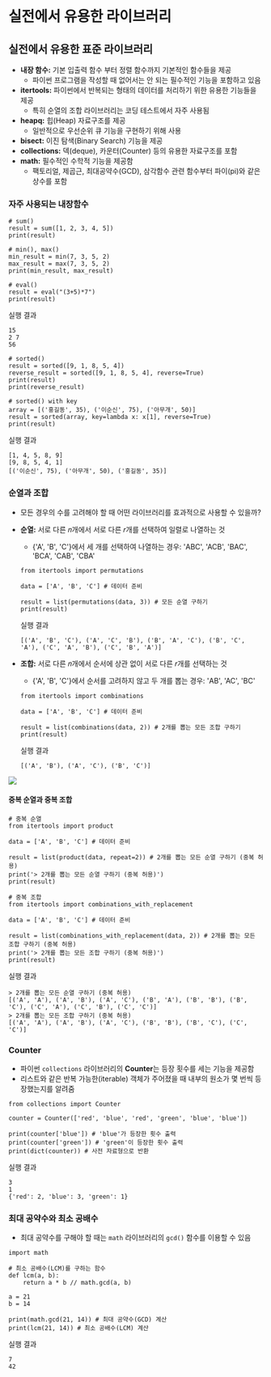 # 실전에서 유용한 라이브러리

## 실전에서 유용한 표준 라이브러리

* **내장 함수:** 기본 입출력 함수 부터 정렬 함수까지 기본적인 함수들을 제공
  * 파이썬 프로그램을 작성할 때 없어서는 안 되는 필수적인 기능을 포함하고 있음
* **itertools:** 파이썬에서 반복되는 형태의 데이터를 처리하기 위한 유용한 기능들을 제공
  * 특히 순열의 조합 라이브러리는 코딩 테스트에서 자주 사용됨
* **heapq:** 힙\(Heap\) 자료구조를 제공
  * 일반적으로 우선순위 큐 기능을 구현하기 위해 사용
* **bisect:** 이진 탐색\(Binary Search\) 기능을 제공
* **collections:** 덱\(deque\), 카운터\(Counter\) 등의 유용한 자료구조를 포함
* **math:** 필수적인 수학적 기능을 제공함
  * 팩토리얼, 제곱근, 최대공약수\(GCD\), 삼각함수 관련 함수부터 파이\(pi\)와 같은 상수를 포함

### 자주 사용되는 내장함수

```text
# sum()
result = sum([1, 2, 3, 4, 5])
print(result)

# min(), max()
min_result = min(7, 3, 5, 2)
max_result = max(7, 3, 5, 2)
print(min_result, max_result)

# eval()
result = eval("(3+5)*7")
print(result)
```

실행 결과

```text
15
2 7
56
```

```text
# sorted()
result = sorted([9, 1, 8, 5, 4])
reverse_result = sorted([9, 1, 8, 5, 4], reverse=True)
print(result)
print(reverse_result)

# sorted() with key
array = [('홍길동', 35), ('이순신', 75), ('아무개', 50)]
result = sorted(array, key=lambda x: x[1], reverse=True)
print(result)
```

실행 결과

```text
[1, 4, 5, 8, 9]
[9, 8, 5, 4, 1]
[('이순신', 75), ('아무개', 50), ('홍길동', 35)]
```

### 순열과 조합

* 모든 경우의 수를 고려해야 할 때 어떤 라이브러리를 효과적으로 사용할 수 있을까?
* **순열:** 서로 다른 𝑛개에서 서로 다른 𝑟개를 선택하여 일렬로 나열하는 것

  * {'A', 'B', 'C'}에서 세 개를 선택하여 나열하는 경우: 'ABC', 'ACB', 'BAC', 'BCA', 'CAB', 'CBA'

  ```text
  from itertools import permutations

  data = ['A', 'B', 'C'] # 데이터 준비

  result = list(permutations(data, 3)) # 모든 순열 구하기
  print(result)
  ```

  실행 결과

  ```text
  [('A', 'B', 'C'), ('A', 'C', 'B'), ('B', 'A', 'C'), ('B', 'C', 'A'), ('C', 'A', 'B'), ('C', 'B', 'A')]
  ```

* **조합:** 서로 다른 𝑛개에서 순서에 상관 없이 서로 다른 𝑟개를 선택하는 것

  * {'A', 'B', 'C'}에서 순서를 고려하지 않고 두 개를 뽑는 경우: 'AB', 'AC', 'BC'

  ```text
  from itertools import combinations

  data = ['A', 'B', 'C'] # 데이터 준비

  result = list(combinations(data, 2)) # 2개를 뽑는 모든 조합 구하기
  print(result)
  ```

  실행 결과

  ```text
  [('A', 'B'), ('A', 'C'), ('B', 'C')]
  ```

![](https://blog.kakaocdn.net/dn/LNGMn/btqJZnKkbmg/MyuHhzAN24EjSO4KNb7an1/img.png)

#### 중복 순열과 중복 조합

```text
# 중복 순열
from itertools import product

data = ['A', 'B', 'C'] # 데이터 준비

result = list(product(data, repeat=2)) # 2개를 뽑는 모든 순열 구하기 (중복 허용)
print('> 2개를 뽑는 모든 순열 구하기 (중복 허용)')
print(result)

# 중복 조합
from itertools import combinations_with_replacement

data = ['A', 'B', 'C'] # 데이터 준비

result = list(combinations_with_replacement(data, 2)) # 2개를 뽑는 모든 조합 구하기 (중복 허용)
print('> 2개를 뽑는 모든 조합 구하기 (중복 허용)')
print(result)
```

실행 결과

```text
> 2개를 뽑는 모든 순열 구하기 (중복 허용)
[('A', 'A'), ('A', 'B'), ('A', 'C'), ('B', 'A'), ('B', 'B'), ('B', 'C'), ('C', 'A'), ('C', 'B'), ('C', 'C')]
> 2개를 뽑는 모든 조합 구하기 (중복 허용)
[('A', 'A'), ('A', 'B'), ('A', 'C'), ('B', 'B'), ('B', 'C'), ('C', 'C')]
```

### Counter

* 파이썬 `collections` 라이브러리의 **Counter**는 등장 횟수를 세는 기능을 제공함
* 리스트와 같은 반복 가능한\(iterable\) 객체가 주어졌을 때 내부의 원소가 몇 번씩 등장했는지를 알려줌

```text
from collections import Counter

counter = Counter(['red', 'blue', 'red', 'green', 'blue', 'blue'])

print(counter['blue']) # 'blue'가 등장한 횟수 출력
print(counter['green']) # 'green'이 등장한 횟수 출력
print(dict(counter)) # 사전 자료형으로 반환
```

실행 결과

```text
3
1
{'red': 2, 'blue': 3, 'green': 1}
```

### 최대 공약수와 최소 공배수

* 최대 공약수를 구해야 할 때는 `math` 라이브러리의 `gcd()` 함수를 이용할 수 있음

```text
import math

# 최소 공배수(LCM)를 구하는 함수
def lcm(a, b):
    return a * b // math.gcd(a, b)

a = 21
b = 14

print(math.gcd(21, 14)) # 최대 공약수(GCD) 계산
print(lcm(21, 14)) # 최소 공배수(LCM) 계산
```

실행 결과

```text
7
42
```

